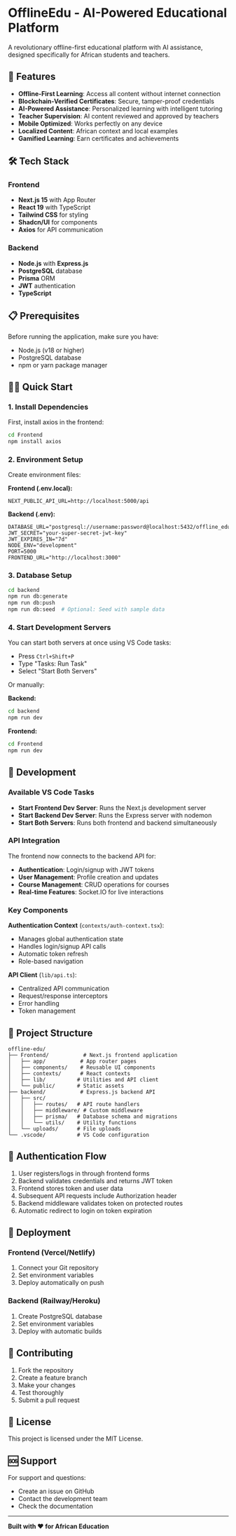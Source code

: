 # OfflineEdu - AI-Powered Educational Platform

A revolutionary offline-first educational platform with AI assistance, designed specifically for African students and teachers.

## 🚀 Features

- **Offline-First Learning**: Access all content without internet connection
- **Blockchain-Verified Certificates**: Secure, tamper-proof credentials 
- **AI-Powered Assistance**: Personalized learning with intelligent tutoring
- **Teacher Supervision**: AI content reviewed and approved by teachers
- **Mobile Optimized**: Works perfectly on any device
- **Localized Content**: African context and local examples
- **Gamified Learning**: Earn certificates and achievements

## 🛠️ Tech Stack

### Frontend
- **Next.js 15** with App Router
- **React 19** with TypeScript
- **Tailwind CSS** for styling
- **Shadcn/UI** for components
- **Axios** for API communication

### Backend
- **Node.js** with **Express.js**
- **PostgreSQL** database
- **Prisma** ORM
- **JWT** authentication
- **TypeScript**

## 📋 Prerequisites

Before running the application, make sure you have:

- Node.js (v18 or higher)
- PostgreSQL database
- npm or yarn package manager

## 🏃‍♂️ Quick Start

### 1. Install Dependencies

First, install axios in the frontend:
```bash
cd Frontend
npm install axios
```

### 2. Environment Setup

Create environment files:

**Frontend (.env.local):**
```env
NEXT_PUBLIC_API_URL=http://localhost:5000/api
```

**Backend (.env):**
```env
DATABASE_URL="postgresql://username:password@localhost:5432/offline_edu"
JWT_SECRET="your-super-secret-jwt-key"
JWT_EXPIRES_IN="7d"
NODE_ENV="development"
PORT=5000
FRONTEND_URL="http://localhost:3000"
```

### 3. Database Setup

```bash
cd backend
npm run db:generate
npm run db:push
npm run db:seed  # Optional: Seed with sample data
```

### 4. Start Development Servers

You can start both servers at once using VS Code tasks:
- Press `Ctrl+Shift+P` 
- Type "Tasks: Run Task"
- Select "Start Both Servers"

Or manually:

**Backend:**
```bash
cd backend
npm run dev
```

**Frontend:**
```bash
cd Frontend  
npm run dev
```

## 🔧 Development

### Available VS Code Tasks

- **Start Frontend Dev Server**: Runs the Next.js development server
- **Start Backend Dev Server**: Runs the Express server with nodemon
- **Start Both Servers**: Runs both frontend and backend simultaneously

### API Integration

The frontend now connects to the backend API for:

- **Authentication**: Login/signup with JWT tokens
- **User Management**: Profile creation and updates  
- **Course Management**: CRUD operations for courses
- **Real-time Features**: Socket.IO for live interactions

### Key Components

**Authentication Context** (`contexts/auth-context.tsx`):
- Manages global authentication state
- Handles login/signup API calls
- Automatic token refresh
- Role-based navigation

**API Client** (`lib/api.ts`):
- Centralized API communication
- Request/response interceptors
- Error handling
- Token management

## 🎯 Project Structure

```
offline-edu/
├── Frontend/           # Next.js frontend application
│   ├── app/           # App router pages
│   ├── components/    # Reusable UI components
│   ├── contexts/      # React contexts
│   ├── lib/          # Utilities and API client
│   └── public/       # Static assets
├── backend/           # Express.js backend API
│   ├── src/
│   │   ├── routes/   # API route handlers
│   │   ├── middleware/ # Custom middleware
│   │   ├── prisma/   # Database schema and migrations
│   │   └── utils/    # Utility functions
│   └── uploads/      # File uploads
└── .vscode/          # VS Code configuration
```

## 🔐 Authentication Flow

1. User registers/logs in through frontend forms
2. Backend validates credentials and returns JWT token
3. Frontend stores token and user data
4. Subsequent API requests include Authorization header
5. Backend middleware validates token on protected routes
6. Automatic redirect to login on token expiration

## 🚀 Deployment

### Frontend (Vercel/Netlify)
1. Connect your Git repository
2. Set environment variables
3. Deploy automatically on push

### Backend (Railway/Heroku)
1. Create PostgreSQL database
2. Set environment variables  
3. Deploy with automatic builds

## 🤝 Contributing

1. Fork the repository
2. Create a feature branch
3. Make your changes
4. Test thoroughly
5. Submit a pull request

## 📄 License

This project is licensed under the MIT License.

## 🆘 Support

For support and questions:
- Create an issue on GitHub
- Contact the development team
- Check the documentation

---

**Built with ❤️ for African Education**
